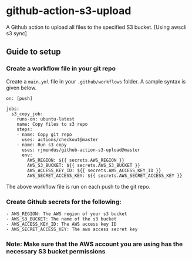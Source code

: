 # github-action-s3-upload
A Github action to upload all files to the specified S3 bucket. [Using awscli s3 sync]

## Guide to setup

### Create a workflow file in your git repo
Create a `main.yml` file in your `.github/workflows` folder. A sample syntax is given below.

```
on: [push]

jobs:
  s3_copy_job:
    runs-on: ubuntu-latest
    name: Copy files to s3 repo
    steps:
    - name: Copy git repo
      uses: actions/checkout@master
    - name: Run s3 copy
      uses: rjmendus/github-action-s3-upload@master
      env:
        AWS_REGION: ${{ secrets.AWS_REGION }}
        AWS_S3_BUCKET: ${{ secrets.AWS_S3_BUCKET }}
        AWS_ACCESS_KEY_ID: ${{ secrets.AWS_ACCESS_KEY_ID }}
        AWS_SECRET_ACCESS_KEY: ${{ secrets.AWS_SECRET_ACCESS_KEY }}
```

The above workflow file is run on each push to the git repo.

### Create Github secrets for the following:
	- AWS_REGION: The AWS region of your s3 bucket
	- AWS_S3_BUCKET: The name of the s3 bucket
	- AWS_ACCESS_KEY_ID: The AWS access key ID
	- AWS_SECRET_ACCESS_KEY: The aws access secret key

### Note: Make sure that the AWS account you are using has the necessary S3 bucket permissions